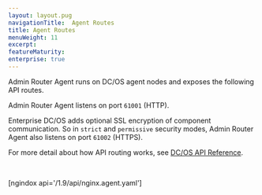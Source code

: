 ```yaml
---
layout: layout.pug
navigationTitle:  Agent Routes
title: Agent Routes
menuWeight: 11
excerpt:
featureMaturity:
enterprise: true
---
```


Admin Router Agent runs on DC/OS agent nodes and exposes the following API routes.

Admin Router Agent listens on port `61001` (HTTP).

Enterprise DC/OS adds optional SSL encryption of component communication. So in `strict` and `permissive` security modes, Admin Router Agent also listens on port `61002` (HTTPS).

For more detail about how API routing works, see [DC/OS API Reference](/1.9/api/).

<br/>

[ngindox api='/1.9/api/nginx.agent.yaml']
